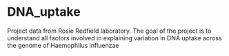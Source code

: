 # DNA_uptake
Project data from Rosie Redfield laboratory. The goal of the project is to understand all factors involved in explaining variation in DNA uptake across the genome of Haemophilus influenzae
